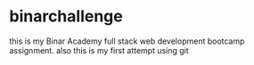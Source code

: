 # binarchallenge
this is my Binar Academy full stack web development bootcamp assignment.
also this is my first attempt using git
